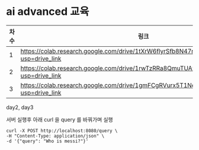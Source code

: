 # ai advanced 교육


|차수        | 링크 |       
|-------------|-----|
| 1    | https://colab.research.google.com/drive/1tXrW6flyrSfb8N47nzQb3WwQ-cgeodKW?usp=drive_link  | 
| 2  | https://colab.research.google.com/drive/1rwTzRRa8QmuTUA9kgy8Y4-QnN5G_x-dn?usp=drive_link  | 
| 3 | https://colab.research.google.com/drive/1gmFCgRVurx5T1Ne9M9UhxwkKVLsHXXmF?usp=drive_link  | 


day2, day3

서버 실행후 아래 curl 을 query 를 바꿔가며 실행

```
curl -X POST http://localhost:8080/query \
-H "Content-Type: application/json" \
-d '{"query": "Who is messi?"}'
```

